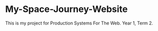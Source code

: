 My-Space-Journey-Website
========================

This is my project for Production Systems For The Web.  Year 1, Term 2.
